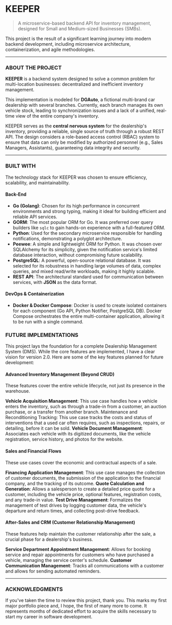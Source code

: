 # KEEPER

> A microservice-based backend API for inventory management, designed for Small and Medium-sized Businesses (SMBs).

This project is the result of a significant learning journey into modern backend development, including microservice architecture, containerization, and agile methodologies.

---

###  ABOUT THE PROJECT

**KEEPER** is a backend system designed to solve a common problem for multi-location businesses: decentralized and inefficient inventory management.

This implementation is modeled for **DGAuto**, a fictional multi-brand car dealership with several branches. Currently, each branch manages its own vehicle stock, leading to synchronization issues and a lack of a unified, real-time view of the entire company's inventory.

KEEPER serves as the **central nervous system** for the dealership's inventory, providing a reliable, single source of truth through a robust REST API. The design considers a role-based access control (RBAC) system to ensure that data can only be modified by authorized personnel (e.g., Sales Managers, Assistants), guaranteeing data integrity and security.

---

### BUILT WITH

The technology stack for KEEPER was chosen to ensure efficiency, scalability, and maintainability.

#### Back-End
* **Go (Golang)**: Chosen for its high performance in concurrent environments and strong typing, making it ideal for building efficient and reliable API services.
* **GORM**: The most popular ORM for Go. It was preferred over query builders like `sqlc` to gain hands-on experience with a full-featured ORM.
* **Python**: Used for the secondary microservice responsible for handling notifications, demonstrating a polyglot architecture.
* **Peewee**: A simple and lightweight ORM for Python. It was chosen over SQLAlchemy for its simplicity, given the notification service's limited database interaction, without compromising future scalability.
* **PostgreSQL**: A powerful, open-source relational database. It was selected for its robustness in handling large volumes of data, complex queries, and mixed read/write workloads, making it highly scalable.
* **REST API**: The architectural standard used for communication between services, with **JSON** as the data format.

#### DevOps & Containerization
* **Docker & Docker Compose**: Docker is used to create isolated containers for each component (Go API, Python Notifier, PostgreSQL DB). Docker Compose orchestrates the entire multi-container application, allowing it to be run with a single command.

### FUTURE IMPLEMENTATIONS
This project lays the foundation for a complete Dealership Management System (DMS). While the core features are implemented, I have a clear vision for version 2.0. Here are some of the key features planned for future development:

#### Advanced Inventory Management (Beyond CRUD)
These features cover the entire vehicle lifecycle, not just its presence in the warehouse.

**Vehicle Acquisition Management**: This use case handles how a vehicle enters the inventory, such as through a trade-in from a customer, an auction purchase, or a transfer from another branch.
Maintenance and Reconditioning Tracking: This use case tracks the costs and status of interventions that a used car often requires, such as inspections, repairs, or detailing, before it can be sold.
**Vehicle Document Management**: Associates each vehicle with its digitized documents, like the vehicle registration, service history, and photos for the website.

#### Sales and Financial Flows
These use cases cover the economic and contractual aspects of a sale.

**Financing Application Management**: This use case manages the collection of customer documents, the submission of the application to the financial company, and the tracking of its outcome.
**Quote Calculation and Generation**: Allows a salesperson to create a detailed price quote for a customer, including the vehicle price, optional features, registration costs, and any trade-in value.
**Test Drive Management**: Formalizes the management of test drives by logging customer data, the vehicle's departure and return times, and collecting post-drive feedback.

#### After-Sales and CRM (Customer Relationship Management)
These features help maintain the customer relationship after the sale, a crucial phase for a dealership's business.

**Service Department Appointment Management**: Allows for booking service and repair appointments for customers who have purchased a vehicle, managing the service center's schedule.
**Customer Communication Management**: Tracks all communications with a customer and allows for sending automated reminders.

---

### ACKNOWLEDGMENTS

If you've taken the time to review this project, thank you. This marks my first major portfolio piece and, I hope, the first of many more to come. It represents months of dedicated effort to acquire the skills necessary to start my career in software development.
